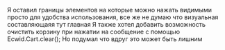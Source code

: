 Я оставил границы элементов на которые можно нажать видимыми просто для удобства использования, все же не думаю что визуальная составляющаяя тут главная
Я также хотел добавить возможность очистить корзину при нажатии на сообщение с помощью 
Ecwid.Cart.clear();
Но подумал что вдруг это может быть лишним
